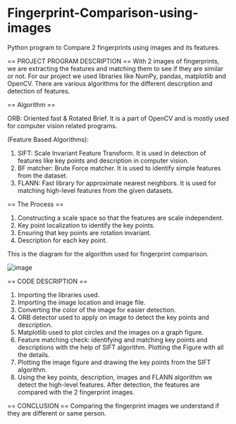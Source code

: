 # Fingerprint-Comparison-using-images
Python program to Compare 2 fingerprints using images and its features.

== PROJECT PROGRAM DESCRIPTION ==
With 2 images of fingerprints, we are extracting the features and matching them to see if they are similar or not.
For our project we used libraries like NumPy, pandas, matplotlib and OpenCV.
There are various algorithms for the different description and detection of features.

== Algorithm ==

ORB: Oriented fast & Rotated Brief. It is a part of OpenCV and is mostly used for computer vision related programs.

(Feature Based Algorithms):

1.	SIFT: Scale Invariant Feature Transform. It is used in detection of features like key points and description in computer vision.
2.	BF matcher: Brute Force matcher. It is used to identify simple features from the dataset.
3.	FLANN: Fast library for approximate nearest neighbors. It is used for matching high-level features from the given datasets. 

== The Process ==

1.	Constructing a scale space so that the features are scale independent.
2.	Key point localization to identify the key points.
3.	Ensuring that key points are rotation invariant.
4.	Description for each key point.

This is the diagram for the algorithm used for fingerprint comparison.



![image](https://user-images.githubusercontent.com/91388375/144934558-2b81d0fb-9203-42ee-b50c-7a813d839179.png)




== CODE DESCRIPTION == 

1.	Importing the libraries used.
2.	Importing the image location and image file.
3.	Converting the color of the image for easier detection.
4.	ORB detector used to apply on image to detect the key points and description. 
5.	Matplotlib used to plot circles and the images on a graph figure.
6.	Feature matching check: identifying and matching key points and descriptions with the help of SIFT algorithm. Plotting the Figure with all the details.
7.	Plotting the image figure and drawing the key points from the SIFT algorithm.
8.	Using the key points, description, images and FLANN algorithm we detect the high-level features. After detection, the features are compared with the 2 fingerprint images.

== CONCLUSION ==
Comparing the fingerprint images we understand if they are different or same person.
